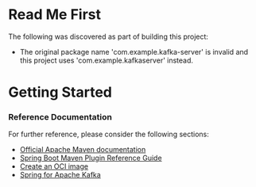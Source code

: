 # Read Me First
The following was discovered as part of building this project:

* The original package name 'com.example.kafka-server' is invalid and this project uses 'com.example.kafkaserver' instead.

# Getting Started

### Reference Documentation
For further reference, please consider the following sections:

* [Official Apache Maven documentation](https://maven.apache.org/guides/index.html)
* [Spring Boot Maven Plugin Reference Guide](https://docs.spring.io/spring-boot/docs/3.2.1/maven-plugin/reference/html/)
* [Create an OCI image](https://docs.spring.io/spring-boot/docs/3.2.1/maven-plugin/reference/html/#build-image)
* [Spring for Apache Kafka](https://docs.spring.io/spring-boot/docs/3.2.1/reference/htmlsingle/index.html#messaging.kafka)

